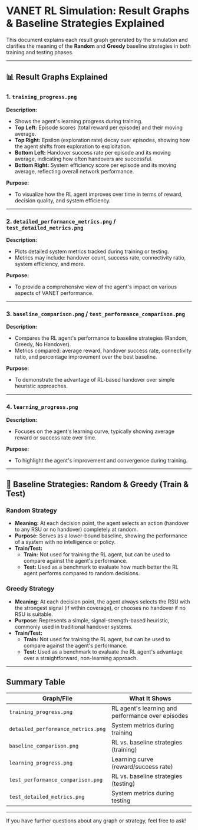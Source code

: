 # VANET RL Simulation: Result Graphs & Baseline Strategies Explained

This document explains each result graph generated by the simulation and clarifies the meaning of the **Random** and **Greedy** baseline strategies in both training and testing phases.

---

## 📊 Result Graphs Explained

### 1. `training_progress.png`
**Description:**
- Shows the agent's learning progress during training.
- **Top Left:** Episode scores (total reward per episode) and their moving average.
- **Top Right:** Epsilon (exploration rate) decay over episodes, showing how the agent shifts from exploration to exploitation.
- **Bottom Left:** Handover success rate per episode and its moving average, indicating how often handovers are successful.
- **Bottom Right:** System efficiency score per episode and its moving average, reflecting overall network performance.

**Purpose:**
- To visualize how the RL agent improves over time in terms of reward, decision quality, and system efficiency.

---

### 2. `detailed_performance_metrics.png` / `test_detailed_metrics.png`
**Description:**
- Plots detailed system metrics tracked during training or testing.
- Metrics may include: handover count, success rate, connectivity ratio, system efficiency, and more.

**Purpose:**
- To provide a comprehensive view of the agent's impact on various aspects of VANET performance.

---

### 3. `baseline_comparison.png` / `test_performance_comparison.png`
**Description:**
- Compares the RL agent's performance to baseline strategies (Random, Greedy, No Handover).
- Metrics compared: average reward, handover success rate, connectivity ratio, and percentage improvement over the best baseline.

**Purpose:**
- To demonstrate the advantage of RL-based handover over simple heuristic approaches.

---

### 4. `learning_progress.png`
**Description:**
- Focuses on the agent's learning curve, typically showing average reward or success rate over time.

**Purpose:**
- To highlight the agent's improvement and convergence during training.

---

## 🤖 Baseline Strategies: Random & Greedy (Train & Test)

### Random Strategy
- **Meaning:** At each decision point, the agent selects an action (handover to any RSU or no handover) completely at random.
- **Purpose:** Serves as a lower-bound baseline, showing the performance of a system with no intelligence or policy.
- **Train/Test:**
  - **Train:** Not used for training the RL agent, but can be used to compare against the agent's performance.
  - **Test:** Used as a benchmark to evaluate how much better the RL agent performs compared to random decisions.

### Greedy Strategy
- **Meaning:** At each decision point, the agent always selects the RSU with the strongest signal (if within coverage), or chooses no handover if no RSU is suitable.
- **Purpose:** Represents a simple, signal-strength-based heuristic, commonly used in traditional handover systems.
- **Train/Test:**
  - **Train:** Not used for training the RL agent, but can be used to compare against the agent's performance.
  - **Test:** Used as a benchmark to evaluate the RL agent's advantage over a straightforward, non-learning approach.

---

## Summary Table
| Graph/File                        | What It Shows                                      |
|-----------------------------------|----------------------------------------------------|
| `training_progress.png`           | RL agent's learning and performance over episodes   |
| `detailed_performance_metrics.png`| System metrics during training                     |
| `baseline_comparison.png`         | RL vs. baseline strategies (training)              |
| `learning_progress.png`           | Learning curve (reward/success rate)               |
| `test_performance_comparison.png` | RL vs. baseline strategies (testing)               |
| `test_detailed_metrics.png`       | System metrics during testing                      |

---

If you have further questions about any graph or strategy, feel free to ask! 